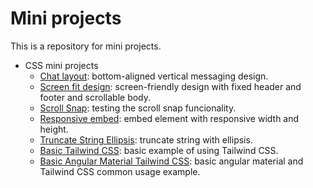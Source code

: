 # Mini projects

This is a repository for mini projects.

- CSS mini projects
   - [Chat layout](chat-layout): bottom-aligned vertical messaging design.
   - [Screen fit design](screen-fit-design): screen-friendly design with fixed header and footer and scrollable body.
   - [Scroll Snap](css-scroll-snap): testing the scroll snap funcionality.
   - [Responsive embed](responsive-embed): embed element with responsive width and height.
   - [Truncate String Ellipsis](truncate-string-ellipsis): truncate string with ellipsis.
   - [Basic Tailwind CSS](basic-tailwind-css): basic example of using Tailwind CSS.
   - [Basic Angular Material Tailwind CSS](basic-angular-material-tailwind-css): basic angular material and Tailwind CSS common usage example.


